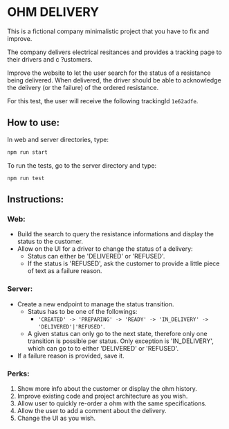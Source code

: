 
# OHM DELIVERY
This is a fictional company minimalistic project that you have to fix and improve.

The company delivers electrical resitances and provides a tracking page to their drivers and c ?ustomers.

Improve the website to let the user search for the status of a resistance being delivered. When delivered, the driver should be able to acknowledge the delivery (or the failure) of the ordered resistance. 

For this test, the user will receive the following trackingId `1e62adfe`. 


## How to use:
In web and server directories, type:
```bash
npm run start
```

To run the tests, go to the server directory and type:
```
npm run test
```

## Instructions:

### Web:
* Build the search to query the resistance informations and display the status to the customer.
* Allow on the UI for a driver to change the status of a delivery:
	* Status can either be 'DELIVERED' or 'REFUSED'.
	* If the status is 'REFUSED', ask the customer to provide a little piece of text as a failure reason.

### Server:
* Create a new endpoint to manage the status transition.
	* Status has to be one of the followings: 
		* `'CREATED' -> 'PREPARING' -> 'READY' -> 'IN_DELIVERY' -> 'DELIVERED'|'REFUSED'`.
	* A given status can only go to the next state, therefore only one transition is possible per status. Only exception is 'IN_DELIVERY', which can go to to either 'DELIVERED' or 'REFUSED'.
* If a failure reason is provided, save it.


### Perks:
1. Show more info about the customer or display the ohm history.
2. Improve existing code and project architecture as you wish.
3. Allow user to quickly re-order a ohm with the same specifications.
4. Allow the user to add a comment about the delivery.
5. Change the UI as you wish.